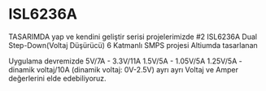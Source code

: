 # ISL6236A
TASARIMDA yap ve kendini geliştir serisi projelerimizde #2
ISL6236A Dual Step-Down(Voltaj Düşürücü)
6 Katmanlı SMPS projesi Altiumda tasarlanan

Uygulama devremizde
5V/7A - 3.3V/11A
1.5V/5A - 1.05V/5A
1.25V/5A -dinamik voltaj/10A (dinamik voltaj: 0V-2.5V)
ayrı ayrı Voltaj ve Amper değerlerini elde edebiliyoruz.
